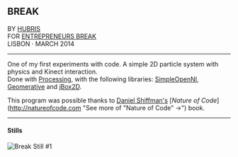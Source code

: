 ## BREAK

BY [HUBRIS](http://cargocollective.com/hubris "See more of Hubris ->")  
FOR [ENTREPRENEURS BREAK](http://entrepreneursbreak.com "See license ->")  
LISBON · MARCH 2014 

--- 
  

One of my first experiments with code. A simple 2D particle system with physics and Kinect interaction.  
Done with [Processing](http://www.processing.org "See more of Processing ->"), with the following libraries: [SimpleOpenNI](https://code.google.com/p/simple-openni/ "See more of SimpleOpenNI ->"), [Geomerative](http://www.ricardmarxer.com/geomerative/ "See more of Geomerative ->") and [jBox2D](https://github.com/shiffman/Box2D-for-Processing "See more of jBox2D ->").  

This program was possible thanks to [Daniel Shiffman's](http://www.shiffman.net "See more of Daniel Shiffman ->") [*Nature of Code*](http://natureofcode.com "See more of "Nature of Code" ->") book.  

---
#### Stills
![Break Still #1](https://farm6.staticflickr.com/5587/14706770354_8b79cce0e9_z.jpg)
